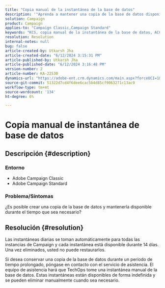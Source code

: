 ```yaml
---
title: "Copia manual de la instantánea de la base de datos"
description: '"Aprenda a mantener una copia de la base de datos disponible durante el tiempo que sea necesario en Adobe Campaign Classic".'
solution: Campaign
product: Campaign
applies-to: "Campaign Classic,Campaign Standard"
keywords: "KCS, copia manual de la instantánea de la base de datos, ACC, ACS, "
resolution: Resolution
internal-notes: null
bug: false
article-created-by: Utkarsh Jha
article-created-date: "6/12/2024 3:15:31 PM"
article-published-by: Utkarsh Jha
article-published-date: "6/12/2024 3:16:48 PM"
version-number: 2
article-number: KA-22530
dynamics-url: "https://adobe-ent.crm.dynamics.com/main.aspx?forceUCI=1&pagetype=entityrecord&etn=knowledgearticle&id=da4e8c96-ce28-ef11-840a-00224808decd"
source-git-commit: 51322d7cd4f6dee6cac5b4d85cf9063271c13ac9
workflow-type: tm+mt
source-wordcount: '134'
ht-degree: 6%

---
```


# Copia manual de instantánea de base de datos

## Descripción {#description}


### Entorno

- Adobe Campaign Classic
- Adobe Campaign Standard


### Problema/Síntomas

¿Es posible crear una copia de la base de datos y mantenerla disponible durante el tiempo que sea necesario?


## Resolución {#resolution}


Las instantáneas diarias se toman automáticamente para todas las instancias de Campaign y cada instantánea está disponible durante 14 días. Una vez eliminados, usted no puede restaurarlos.

Si desea conservar una copia de la base de datos durante un período de tiempo prolongado, póngase en contacto con el servicio de asistencia. El equipo de asistencia hará que TechOps tome una instantánea manual de la base de datos. Estas instantáneas están disponibles de forma indefinida y se pueden eliminar manualmente cuando sea necesario.
